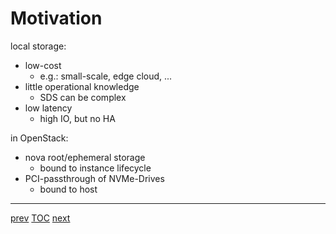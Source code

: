 # Motivation

local storage:
* low-cost
  * e.g.: small-scale, edge cloud, ...
* little operational knowledge
  * SDS can be complex
* low latency
  * high IO, but no HA

in OpenStack:
* nova root/ephemeral storage
  * bound to instance lifecycle
* PCI-passthrough of NVMe-Drives
  * bound to host

---

[prev](000-toc.md) [TOC](000-toc.md) [next](002-cloud-architecture.md)
